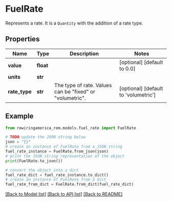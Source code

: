 # FuelRate

Represents a rate.  It is a `Quantity` with the addition of a rate type.

## Properties

Name | Type | Description | Notes
------------ | ------------- | ------------- | -------------
**value** | **float** |  | [optional] [default to 0.0]
**units** | **str** |  | 
**rate_type** | **str** | The type of rate. Values can be \"fixed\" or \"volumetric\". | [optional] [default to 'volumetric']

## Example

```python
from rewiringamerica_rem.models.fuel_rate import FuelRate

# TODO update the JSON string below
json = "{}"
# create an instance of FuelRate from a JSON string
fuel_rate_instance = FuelRate.from_json(json)
# print the JSON string representation of the object
print(FuelRate.to_json())

# convert the object into a dict
fuel_rate_dict = fuel_rate_instance.to_dict()
# create an instance of FuelRate from a dict
fuel_rate_from_dict = FuelRate.from_dict(fuel_rate_dict)
```
[[Back to Model list]](../README.md#documentation-for-models) [[Back to API list]](../README.md#documentation-for-api-endpoints) [[Back to README]](../README.md)


